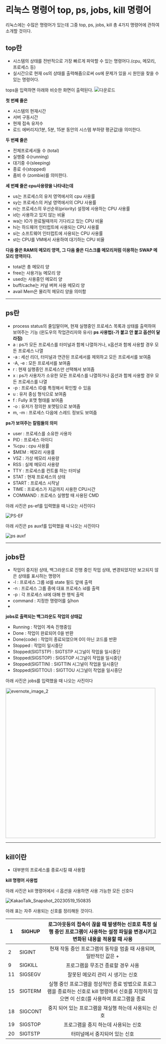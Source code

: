  # 리눅스 명령어 top, ps, jobs, kill 명령어 #
 

리눅스에는 수많은 명령어가 있는데 그중 top, ps, jobs, kill 총 4가지 명령어에 관하여 소개할 것이다.

top란
-----
* 시스템의 상태를 전반적으로 가장 빠르게 파악할 수 있는 명령어다.(cpu, 메모리, 프로세스 등)
* 실시간으로 현재 os의 상태를 출력해줌으로써 os에 문제가 있을 시 원인을 찾을 수 있는 명령어다.

tops을 입력하면 아래와 비슷한 화면이 출력된다. 
 ![다운로드](https://github.com/seunghyun0931/helloworld_230517/assets/133843257/5effcc5f-660f-4791-a420-db80ea46b48c)

__첫 번째 줄은__
* 시스템의 현재시간
* 서버 구동시간
* 현재 접속 유저수
* 로드 에버리지(1분, 5분, 15분 동안의 시스템 부하량 평균값)을 의미한다.

__두 번째 줄은__
* 전체프로세서들 수 (total)
* 실행중 수(running)
* 대기중 수(sleeping)
* 종료 수(stopped)
* 좀비 수 (zombie)를 의미한다.

__세 번째 줄은 cpu사용량을 나타내는데__
* us는 프로세스의 유저 영역에서의 cpu 사용률 
* sy는 프로세스의 커널 영역에서의 CPU 사용률
* ni는 프로세스의 우선순위(priority) 설정에 사용하는 CPU 사용률
* id는 사용하고 있지 않는 비율
* wa는 IO가 완료될때까지 기다리고 있는 CPU 비율
* hi는 하드웨어 인터럽트에 사용되는 CPU 사용률
* si는 소프트웨어 인터럽트에 사용되는 CPU 사용률
* st는 CPU를 VM에서 사용하여 대기하는 CPU 비율

__다음 줄은 RAM의 메모리 영역, 그 다음 줄은 디스크를 메모리처럼 이용하는 SWAP 메모리 영역이다.__
* total은 총 메모리 양
* free는 사용가능 메모리 양
* used는 사용중인 메모리 양
* buff/cache는 커널 버퍼 사용 메모리 양
* avail Mem은 물리적 메모리 양을 의미함

---

ps란
----
* process status의 줄임말이며, 현재 실행중인 프로세스 목록과 상태를 출력하여 보여주는 기능 (윈도우의 작업관리자와 유사)
__ps 사용법(-가 붙고 안 붙고 옵션이 달라짐)__
* a : ps가 모든 프로세스를 터미널과 함께 나열하거나, x옵션과 함께 사용할 경우 모든 프로세스 나열
* -a : 세선 리더, 터미널과 연관된 프로세서를 제외하고 모든 프로세서를 보여줌
* -A, -e : 모든 프로세서를 보여줌
* r : 현재 실행중인 프로세스만 선택해서 보여줌
* x : ps가 사용자가 소유한 모든 프로세스를 나열하거나 옵션과 함께 사용할 경우 모든 프로세스를 나열
* -p : 프로세스 ID를 특정해서 확인할 수 있음
* u : 유저 중심 형식으로 보여줌
* f : Fully 포맷 형태를 보여줌
* -o : 유저가 정의한 포맷팅으로 보여줌
* m, -m : 프로세스 다음에 스레드 정보도 보여줌

__ps가 보여주는 칼럼들의 의미__

* user : 프로세스를 소유한 사용자
* PID : 프로세스 아이디
* %cpu : cpu 사용률
* $MEM : 메모리 사용률
* VSZ : 가상 메모리 사용량
* RSS : 실제 메모리 사용량
* TTY : 프로세스를 컨트롤 하는 터미널
* STAT : 현재 프로세스의 상태
* START : 프로세스 시작날
* TIME : 프로세스가 지금까지 사용한 CPU시간
* COMMAND : 프로세스 실행할 때 사용된 CMD

아래 사진은 ps-ef를 입력했을 때 나오는 사진이다

![PS-EF](https://github.com/seunghyun0931/helloworld_230517/assets/133843257/1cc56770-2bf5-492a-ba46-a6561c7eddcb)

아래 사진은 ps auxf를 입력했을 때 나오는 사진이다

![ps auxf](https://github.com/seunghyun0931/helloworld_230517/assets/133843257/1b497baf-dfca-4fa1-adac-aabf5aa8fca0)

---

jobs란
-----
* 작업이 중지된 상태, 백그라운드로 진행 중인 작업 상태, 변경되었지만 보고되지 않은 상태를 표시하는 명령어
* -l : 프로세스 그룹 id를 state 필드 앞에 출력
* -n : 프로세스 그룹 중에 대표 프로세스 id를 출력
* -p : 각 프로세스 id에 대해 한 행씩 출력
* command : 지정한 명령어를 실hon
* 
__jobs로 출력되는 백그라운도 작업의 상태값__

* Running : 작업이 계속 진행중임
* Done : 작업이 완료되어 0을 반환
* Done(code) : 작업이 종료되었으며 0이 아닌 코드를 반환
* Stopped : 작업이 일시중단
* Stopped(SIGTSTP) : SIGTSTP 시그널이 작업을 일시중단
* Stopped(SIGSTOP) : SIGSTOP 시그널이 작업을 일시중단
* Stopped(SIGTTIN) : SIGTTIN 시그널이 작업을 일시중단
* Stopped(SIGTTOU) : SIGTTOU 시그널이 작업을 일시중단

아래 사진은 jobs를 입력했을 때 나오는 사진이다

<img width="486" alt="evernote_image_2" src="https://github.com/seunghyun0931/helloworld_230517/assets/133843257/1884bd14-c580-4f11-be05-0af365eddfd7">

---

kill이란
---
* 대부분의 프로세스를 종료시킬 떄 사용함

__kill 명령어 사용법__

아래 사진은 kill 명령어에서 -l 옵션을 사용하면 사용 가능한 모든 신호다

![KakaoTalk_Snapshot_20230519_150835](https://github.com/seunghyun0931/helloworld_230517/assets/133843257/f19c141d-f6af-4a66-bc99-bc3163bd4a4b)

아래 표는 자주 사용되는 신호를 정리해둔 것이다.

| 1  | SIGHUP  |로그아웃등의 접속이 끊을 때 발생하는 신호로 특정 실행 중인 프로그램이 사용하는 설정 파일을 변경시키고 변화된 내용을 적용할 때 사용|
|----|---------|:-----------------------------------------------------------------------------------------------------------------------------------------------:|
| 2  | SIGINT  | 현재 작동 중인 프로그램의 동작을 멈출 때 사용되며, 일반적인 값은 + |
| 9  | SIGKILL | 프로그램을 무조건 종료할 경우 사용|
| 11 | SIGSEGV | 잘못된 메모리 관리 시 생기는 신호|
| 15 | SIGTERM | 실행 중인 프로그램을 정상적인 종료 방법으로 프로그램을 종료하는 신호로 kill 명령에서 신호를 지정하지 않으면 이 신호(를 사용하여 프로그램을 종료 |
| 18 | SIGCONT | 중지 되어 있는 프로그램을 재실행 하는데 사용되는 신호|
| 19 | SIGSTOP | 프로그램을 중지 하는데 사용되는 신호|
| 20 | SIGTSTP | 터미널에서 중지되어 있는 신호|


